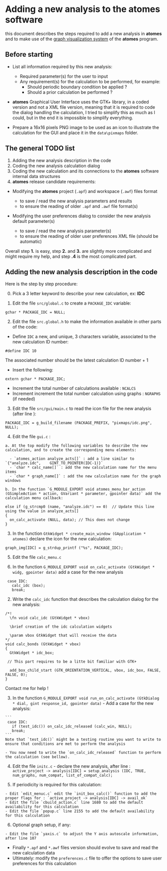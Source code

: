 # Adding a new analysis to the **atomes** software

this document describes the steps required to add a new analysis in **atomes** 
and to make use of the [graph visualization system](https://atomes.ipcms.fr/analyze/) of the **atomes** program. 

## Before starting 

  - List all information required by this new analysis: 
    - Required parameter(s) for the user to input
    - Any requirement(s) for the calculation to be performed, for example: 
      - Should periodic boundary condition be applied ?
      - Should a prior calculation be performed ?

  - **atomes** Graphical User Interface uses the GTK+ library, in a coded version and not a XML file version, 
    meaning that it is required to code the dialog handling the calculation, I tried to simplify this as much as I could, 
    but in the end it is impossible to simplify everything.  
  
  - Prepare a 16x16 pixels PNG image to be used as an icon to illustrate the calculation for the GUI and place it in the `data\pixmaps` folder.

## The general TODO list

  1. Adding the new analysis description in the code
  2. Coding the new analysis calculation dialog
  3. Coding the new calculation and its connections to the **atomes** software internal data structures
  4. **atomes** release candidate requirements:

   - Modifying the **atomes** project (`.apf`) and workspace (`.awf`) files format

     - to save / read the new analysis parameters and results
     - to ensure the reading of older `.apf` and `.awf` file format(s)

   - Modifying the user preferences dialog to consider the new analysis default parameter(s)

     - to save / read the new analysis parameter(s)
     - to ensure the reading of older user preferences XML file (should be automatic)

Overall step **1.** is easy, step **2.** and **3.** are slightly more complicated and might require my help, and step **.4** is the most complicated part. 

## Adding the new analysis description in the code

Here is the step by step procedure: 

  0. Pick a 3 letter keyword to describe your new calculation, ex: **IDC**

  1. Edit the file `src/global.c` to create a `PACKAGE_IDC` variable:

  ```
  gchar * PACKAGE_IDC = NULL;
  ```

  2. Edit the file `src.global.h` to make the information available in other parts of the code:

   - Define `IDC` a new, and unique, 3 characters variable, associated to the new calculation ID number: 

  ```
  #define IDC 10
  ```
  The associated number should be the latest calculation ID number + 1

   - Insert the following: 

  ```
  extern gchar * PACKAGE_IDC;
  ```
   - Increment the total number of calculations available : `NCALCS`
   - Increment increment the total number calculation using graphs : `NGRAPHS` (if needed)

  3. Edit the file `src/gui/main.c` to read the icon file for the new analysis (after line ): 

  ```
  PACKAGE_IDC = g_build_filename (PACKAGE_PREFIX, "pixmaps/idc.png", NULL);
  ```

  4. Edit the file `gui.c` :

    a. At the top modify the following variables to describe the new calculation, and to create the corresponding menu elements:

      - `atomes_action analyze_acts[]` : add a line similar to `{"analyze.idc",    GINT_TO_POINTER(IDC-1)}`
      - `char * calc_name[]` : add the new calculation name for the menu items
      - `char * graph_name[]` : add the new calculation name for the graph windows

    b. In the function `G_MODULE_EXPORT void atomes_menu_bar_action (GSimpleAction * action, GVariant * parameter, gpointer data)` add the calculation menu callback:

  ```
  else if (g_strcmp0 (name, "analyze.idc") == 0)  // Update this line using the value in analyze_acts[]
  {
    on_calc_activate (NULL, data); // This does not change
  }
  ```

  3. In the function `GtkWidget * create_main_window (GApplication * atomes)` declare the icon for the new calculation:

  ```
  graph_img[IDC] = g_strdup_printf ("%s", PACKAGE_IDC);
  ```

 5. Edit the file `calc_menu.c`

  1. In the function `G_MODULE_EXPORT void on_calc_activate (GtkWidget * widg, gpointer data)` add a case for the new analysis

  ```
   case IDC:
     calc_idc (box);
     break;
  ```
  2. Write the `calc_idc` function that describes the calculation dialog for the new analysis:

  ```
  /*!
    \fn void calc_idc (GtkWidget * vbox)

    \brief creation of the idc calculation widgets

    \param vbox GtkWidget that will receive the data
  */
  void calc_bonds (GtkWidget * vbox)
  {
    GtkWidget * idc_box;

   // This part requires to be a litte bit familiar with GTK+

    add_box_child_start (GTK_ORIENTATION_VERTICAL, vbox, idc_box, FALSE, FALSE, 0);
  }
  ```
  
Contact me for help !

   3. In the function `G_MODULE_EXPORT void run_on_calc_activate (GtkDialog * dial, gint response_id, gpointer data)` 
    - Add a case for the new analysis:

    ```
     case IDC:
       if (test_idc()) on_calc_idc_released (calc_win, NULL);
       break;
    ```
    Note that `test_idc()` might be a testing routine you want to write to ensure that conditions are met to perform the analysis

    - You now need to write the `on_calc_idc_released` function to perform the calculation (see bellow).
 

   4. Edit the file `initc.c`
    - declare the new analysis, after line :
    ```
    active_project -> analysis[IDC] = setup_analysis (IDC, TRUE, num_graphs, num_compat, list_of_compat_calc);
    ```

   5. If periodicity is required for this calculation:

    - Edit `edit_menuc.c` edit the `init_box_calc()` function to add the proper flags for : `active_project -> analysis[IDC] -> avail_ok`
    - Edit the file `cbuild_action.c` line 1680 to add the default availability for this calculation
    - Edit the file `popup.c` line 2155 to add the default availability for this calculation

   6. Optional graph setup, if any:

    - Edit the file `yaxis.c` to adjust the Y axis autoscale information, after line 107


   - Finally `*.apf` and `*.awf` files version should evolve to save and read the new calculation data
   - Ultimately: modify the `preferences.c` file to offer the options to save user preferences for this calculation
  
